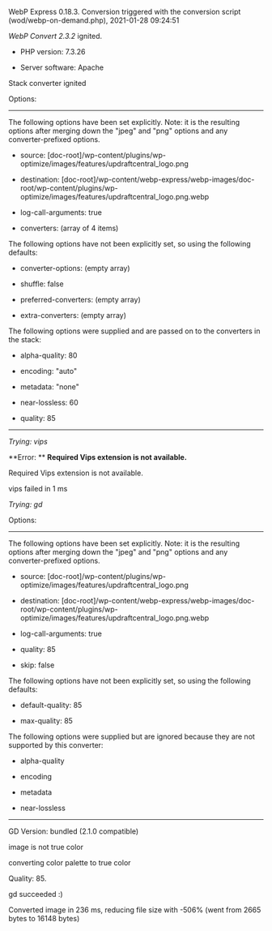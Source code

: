 WebP Express 0.18.3. Conversion triggered with the conversion script (wod/webp-on-demand.php), 2021-01-28 09:24:51

*WebP Convert 2.3.2*  ignited.
- PHP version: 7.3.26
- Server software: Apache

Stack converter ignited

Options:
------------
The following options have been set explicitly. Note: it is the resulting options after merging down the "jpeg" and "png" options and any converter-prefixed options.
- source: [doc-root]/wp-content/plugins/wp-optimize/images/features/updraftcentral_logo.png
- destination: [doc-root]/wp-content/webp-express/webp-images/doc-root/wp-content/plugins/wp-optimize/images/features/updraftcentral_logo.png.webp
- log-call-arguments: true
- converters: (array of 4 items)

The following options have not been explicitly set, so using the following defaults:
- converter-options: (empty array)
- shuffle: false
- preferred-converters: (empty array)
- extra-converters: (empty array)

The following options were supplied and are passed on to the converters in the stack:
- alpha-quality: 80
- encoding: "auto"
- metadata: "none"
- near-lossless: 60
- quality: 85
------------


*Trying: vips* 

**Error: ** **Required Vips extension is not available.** 
Required Vips extension is not available.
vips failed in 1 ms

*Trying: gd* 

Options:
------------
The following options have been set explicitly. Note: it is the resulting options after merging down the "jpeg" and "png" options and any converter-prefixed options.
- source: [doc-root]/wp-content/plugins/wp-optimize/images/features/updraftcentral_logo.png
- destination: [doc-root]/wp-content/webp-express/webp-images/doc-root/wp-content/plugins/wp-optimize/images/features/updraftcentral_logo.png.webp
- log-call-arguments: true
- quality: 85
- skip: false

The following options have not been explicitly set, so using the following defaults:
- default-quality: 85
- max-quality: 85

The following options were supplied but are ignored because they are not supported by this converter:
- alpha-quality
- encoding
- metadata
- near-lossless
------------

GD Version: bundled (2.1.0 compatible)
image is not true color
converting color palette to true color
Quality: 85. 
gd succeeded :)

Converted image in 236 ms, reducing file size with -506% (went from 2665 bytes to 16148 bytes)
